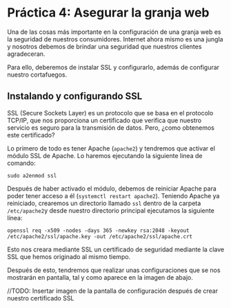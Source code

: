 # Práctica 4: Asegurar la granja web

Una de las cosas más importante en la configuración de una granja web es la seguridad de nuestros consumidores. Internet ahora mismo es una jungla y nosotros debemos de brindar una seguridad que nuestros clientes agradeceran.

Para ello, deberemos de instalar SSL y configurarlo, además de configurar nuestro cortafuegos.

## Instalando y configurando SSL

SSL (Secure Sockets Layer) es un protocolo que se basa en el protocolo TCP/IP, que nos proporciona un certificado que verifica que nuestro servicio es seguro para la transmisión de datos. Pero, ¿como obtenemos este certificado?

Lo primero de todo es tener Apache (`apache2`) y tendremos que activar el módulo SSL de Apache. Lo haremos ejecutando la siguiente linea de comando:

`sudo a2enmod ssl`

Después de haber activado el módulo, debemos de reiniciar Apache para poder tener acceso a él (`systemctl restart apache2`). Teniendo Apache ya reiniciado, crearemos un directorio llamado `ssl` dentro de la carpeta `/etc/apache2`y desde nuestro directorio principal ejecutamos la siguiente línea:

`openssl req -x509 -nodes -days 365 -newkey rsa:2048 -keyout /etc/apache2/ssl/apache.key -out /etc/apache2/ssl/apache.crt`

Esto nos creara mediante SSL un certificado de seguridad mediante la clave SSL que hemos originado al mismo tiempo.

Después de esto, tendremos que realizar unas configuraciones que se nos mostrarán en pantalla, tal y como aparece en la imagen de abajo.

//TODO: Insertar imagen de la pantalla de configuración después de crear nuestro certificado SSL